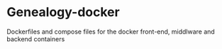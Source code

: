 # Genealogy-docker
Dockerfiles and compose files for the docker front-end, middlware and backend containers
